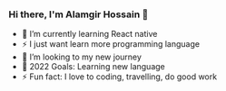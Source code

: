 ### Hi there, I'm Alamgir Hossain  👋



- 🌱 I’m currently learning React native
- ⚡ I just want learn more programming language
- 👯 I’m looking to my new journey
- 🥅 2022 Goals: Learning new language 
- ⚡ Fun fact: I love to coding, travelling, do good work








